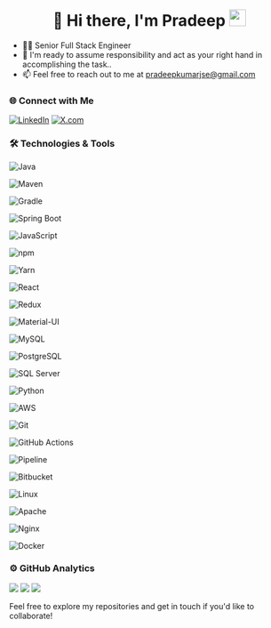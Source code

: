 <h1 align="center">👋 Hi there, I'm Pradeep <img src="assets/hi.gif" width="30px"></h1>

<ul>
  <li>👨‍💻 Senior Full Stack Engineer</li>
  <li>💬 I'm ready to assume responsibility and act as your right hand in accomplishing the task..</li>
  <li>📫 Feel free to reach out to me at <a href="mailto:pradeepkumarjse@gmail.com">pradeepkumarjse@gmail.com</a></li>
</ul>

### 🌐 Connect with Me

[![LinkedIn](https://img.shields.io/badge/LinkedIn-blue?style=flat&logo=linkedin)](https://www.linkedin.com/in/pradeepkumarjse/)
[![X.com](https://img.shields.io/badge/X.com-black?style=flat&logo=xing)](https://x.com/pradeepkumarjse)

### 🛠️ Technologies & Tools

![Java](https://img.shields.io/badge/-Java-333333?style=flat&logo=openjdk&logoColor=white)

![Maven](https://img.shields.io/badge/-Maven-333333?style=flat&logo=apache-maven&logoColor=white)

![Gradle](https://img.shields.io/badge/-Gradle-333333?style=flat&logo=gradle&logoColor=white)

![Spring Boot](https://img.shields.io/badge/-Spring%20Boot-333333?style=flat&logo=spring-boot)

![JavaScript](https://img.shields.io/badge/-JavaScript-333333?style=flat&logo=javascript&logoColor=white)

![npm](https://img.shields.io/badge/-npm-333333?style=flat&logo=npm&logoColor=white)

![Yarn](https://img.shields.io/badge/-Yarn-333333?style=flat&logo=yarn&logoColor=white)

![React](https://img.shields.io/badge/-React-333333?style=flat&logo=react&logoColor=white)

![Redux](https://img.shields.io/badge/-Redux-333333?style=flat&logo=redux&logoColor=white)

![Material-UI](https://img.shields.io/badge/-Material--UI-333333?style=flat&logo=material-ui&logoColor=white)

![MySQL](https://img.shields.io/badge/-MySQL-333333?style=flat&logo=mysql&logoColor=white)

![PostgreSQL](https://img.shields.io/badge/-PostgreSQL-333333?style=flat&logo=postgresql&logoColor=white)

![SQL Server](https://img.shields.io/badge/-SQL%20Server-333333?style=flat&logo=microsoft-sql-server&logoColor=white)

![Python](https://img.shields.io/badge/-Python-333333?style=flat&logo=python&logoColor=white)

![AWS](https://img.shields.io/badge/-AWS-333333?style=flat&logo=amazon-aws&logoColor=white)

![Git](https://img.shields.io/badge/-Git-333333?style=flat&logo=git&logoColor=white)

![GitHub Actions](https://img.shields.io/badge/-GitHub%20Actions-333333?style=flat&logo=github-actions&logoColor=white)

![Pipeline](https://img.shields.io/badge/-Pipeline-333333?style=flat&logo=pipe&logoColor=white)

![Bitbucket](https://img.shields.io/badge/-Bitbucket-333333?style=flat&logo=bitbucket&logoColor=white)

![Linux](https://img.shields.io/badge/-Linux-333333?style=flat&logo=linux&logoColor=white)

![Apache](https://img.shields.io/badge/-Apache-333333?style=flat&logo=apache&logoColor=white)

![Nginx](https://img.shields.io/badge/-Nginx-333333?style=flat&logo=nginx&logoColor=white)

![Docker](https://img.shields.io/badge/-Docker-333333?style=flat&logo=docker&logoColor=white)

<h3>⚙️ GitHub Analytics</h3>
<p>
  <img src="https://github-readme-stats.vercel.app/api?username=pradeepkumarjse&show_icons=true&theme=gotham&hide_border=1&count_private=true" />
  <img src="https://github-readme-streak-stats.herokuapp.com/?user=pradeepkumarjse&theme=gotham&hide_border=true&date_format=M%20j%5B%2C%20Y%5D&fire=DD2727" />
  <img src="https://github-profile-trophy.vercel.app/?username=pradeepkumarjse&theme=darkhub&no-bg=true&no-frame=true&row=1&column=6" />
</p>

Feel free to explore my repositories and get in touch if you'd like to collaborate!
